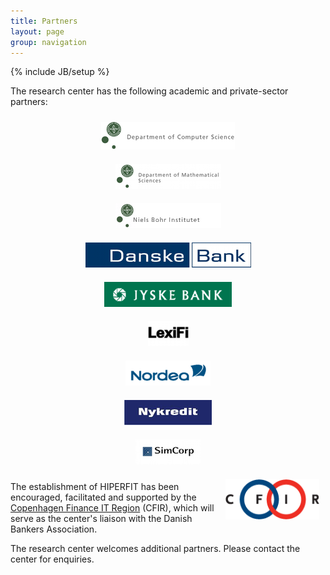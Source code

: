 ```yaml
---
title: Partners
layout: page
group: navigation
---
```

{% include JB/setup %}

The research center has the following academic and private-sector
partners:

<div class="row-fluid">
  <div class="span4" align="center" style="padding:10px;"><a href="http://di.ku.dk"><img alt="diku" src="images/partnerlogos/diku.png"/></a></div>
  <div class="span4" align="center" style="padding:10px;"><a href="http://math.ku.dk"><img alt="imf" src="images/partnerlogos/imf.png"/></a></div>
  <div class="span4" align="center" style="padding:10px;"><a href="http://www.nbi.ku.dk/"><img alt="nbi" src="images/partnerlogos/nbi.png"/></a></div>
</div>
  
<div class="row-fluid">
  <div class="span4" align="center" style="padding:10px;"><a href="http://danskebank.dk"><img alt="danskebank" src="images/partnerlogos/danskebank.png"/></a></div>
  <div class="span4" align="center" style="padding:10px;"><a href="http://jyskebank.dk"><img alt="jyskebank" src="images/partnerlogos/jyskebank.png"/></a></div>
  <div class="span4" align="center" style="padding:10px;"><a href="http://lexifi.com"><img alt="lexifi" src="images/partnerlogos/lexifi.png"/></a></div>
</div>
  
<div class="row-fluid">
  <div class="span4" align="center" style="padding:10px;"><a href="http://nordea.dk"><img alt="nordea" src="images/partnerlogos/nordea.png"/></a></div>
  <div class="span4" align="center" style="padding:10px;"><a href="http://nykredit.dk"><img alt="nykredit" src="images/partnerlogos/nykredit.png"/></a></div>
  <div class="span4" align="center" style="padding:10px;"><a href="http://simcorp.com"><img alt="simcorp" src="images/partnerlogos/simcorp.png"/></a></div>
</div>
  
<a href="http://www.cfir.dk">
<img style="margin: 10px; float: right;" alt="CFIR"
src="images/partnerlogos/cfir.gif"
width="150" /></a>

The establishment of HIPERFIT has been encouraged, facilitated and
supported by the [Copenhagen Finance IT Region](http://www.cfir.dk)
(CFIR), which will serve as the center's liaison with the Danish
Bankers Association.

The research center welcomes additional partners. Please contact the
center for enquiries.